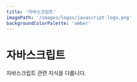 ```yaml
---
title: '자바스크립트'
imagePath: '/images/logos/javascript-logo.png'
backgroundColorPalette: 'amber'
---
```


# 자바스크립트

자바스크립트 관련 지식을 다룹니다.
